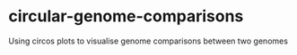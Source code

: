 # circular-genome-comparisons
Using circos plots to visualise genome comparisons between two genomes
